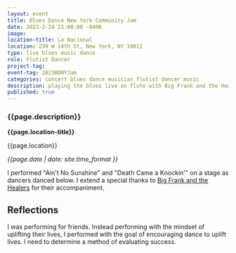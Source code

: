 ```yaml
---
layout: event
title: Blues Dance New York Community Jam
date: 2023-2-24 21:00:00 -0400
image: 
location-title: La Nacional
location: 239 W 14th St, New York, NY 10011
type: live blues music dance
role: Flutist Dancer
project-tag:
event-tag: 2023BDNYJam
categories: concert blues dance musician flutist dancer music 
description: playing the blues live on flute with Big Frank and the Healers for dancers
published: true
---
```

### {{page.description}}

**{{page.location-title}}**

{{page.location}}

*{{page.date | date: site.time_format }}*

I performed "Ain't No Sunshine" and "Death Came a Knockin'" on a stage as dancers danced below. I extend a special thanks to [Big Frank and the Healers](https://www.facebook.com/BigFrankAndTheHealers/) for their accompaniment.

## Reflections
I was performing for friends. 
Instead performing with the mindset of uplifting their lives, I performed with the goal of encouraging dance to uplift lives. I need to determine a method of evaluating success. 
